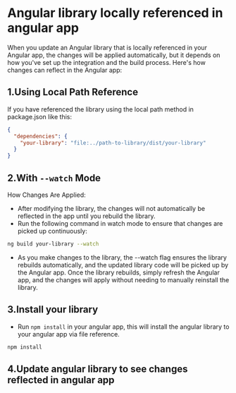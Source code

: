 # Angular library locally referenced in angular app

When you update an Angular library that is locally referenced in your Angular app, the changes will be applied automatically, but it depends on how you've set up the integration and the build process. Here's how changes can reflect in the Angular app:

## 1.Using Local Path Reference

If you have referenced the library using the local path method in package.json like this:

```json
{
  "dependencies": {
    "your-library": "file:../path-to-library/dist/your-library"
  }
}
```

## 2.With `--watch` Mode

How Changes Are Applied:

* After modifying the library, the changes will not automatically be reflected in the app until you rebuild the library.
* Run the following command in watch mode to ensure that changes are picked up continuously:

```bash
ng build your-library --watch
```

* As you make changes to the library, the --watch flag ensures the library rebuilds automatically, and the updated library code will be picked up by the Angular app. Once the library rebuilds, simply refresh the Angular app, and the changes will apply without needing to manually reinstall the library.

## 3.Install your library

* Run `npm install` in your angular app, this will install the angular library to your angular app via file reference.

```bash
npm install
```

## 4.Update angular library to see changes reflected in angular app
